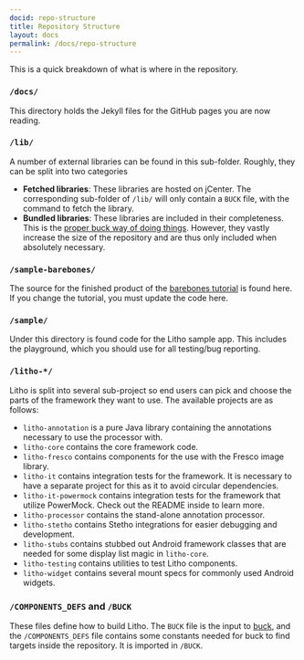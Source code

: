 ```yaml
---
docid: repo-structure
title: Repository Structure
layout: docs
permalink: /docs/repo-structure
---
```


This is a quick breakdown of what is where in the repository.

### `/docs/`

This directory holds the Jekyll files for the GitHub pages you are now reading.

### `/lib/`

A number of external libraries can be found in this sub-folder.  Roughly, they can be split into two categories

 * **Fetched libraries**:  These libraries are hosted on jCenter.  The corresponding sub-folder of `/lib/` will only contain a `BUCK` file, with the command to fetch the library.
 * **Bundled libraries**:  These libraries are included in their completeness.  This is the [proper buck way of doing things](https://buckbuild.com/command/fetch).  However, they vastly increase the size of the repository and are thus only included when absolutely necessary.

### `/sample-barebones/`

The source for the finished product of the [barebones tutorial](/docs/tutorial) is found here.  If you change the tutorial, you must update the code here.

### `/sample/`

Under this directory is found code for the Litho sample app.  This includes the playground, which you should use for all testing/bug reporting.

### `/litho-*/`

Litho is split into several sub-project so end users can pick and choose the
parts of the framework they want to use. The available projects are as follows:

 * `litho-annotation` is a pure Java library containing the annotations necessary to use the processor with.
 * `litho-core` contains the core framework code.
 * `litho-fresco` contains components for the use with the Fresco image library.
 * `litho-it` contains integration tests for the framework. It is necessary to have a separate project for this as it to avoid circular dependencies.
 * `litho-it-powermock` contains integration tests for the framework that utilize PowerMock. Check out the README inside to learn more.
 * `litho-processor` contains the stand-alone annotation processor.
 * `litho-stetho` contains Stetho integrations for easier debugging and development.
 * `litho-stubs` contains stubbed out Android framework classes that are needed for some display list magic in `litho-core`.
 * `litho-testing` contains utilities to test Litho components.
 * `litho-widget` contains several mount specs for commonly used Android widgets.

### `/COMPONENTS_DEFS` and `/BUCK`

These files define how to build Litho.  The `BUCK` file is the input to [buck](https://buckbuild.com), and the `/COMPONENTS_DEFS` file contains some constants needed for buck to find targets inside the repository.  It is imported in `/BUCK`.

